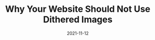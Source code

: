 ---
date: 2021-11-12
hidden: true
publisher: simple_thread
tags:
  - images
  - dithering
  - compression
  - performance
target_url: https://www.simplethread.com/why-your-website-should-not-use-dithered-images/
title: Why Your Website Should Not Use Dithered Images
---